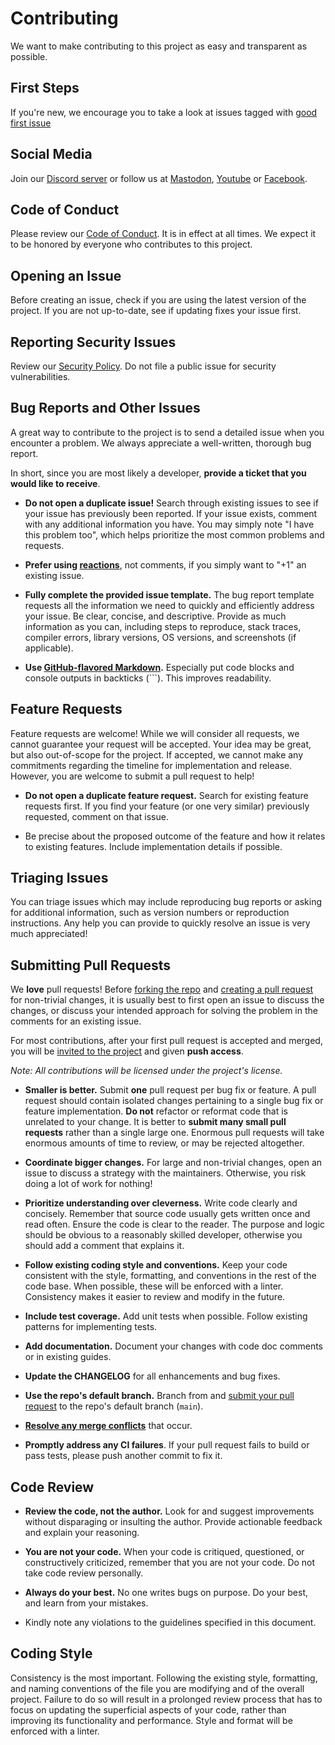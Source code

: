 # Contributing

We want to make contributing to this project as easy and transparent as possible.

## First Steps

If you're new, we encourage you to take a look at issues tagged
with [good first issue](https://github.com/reactive-graph/std/issues?q=is%3Aissue+is%3Aopen+label%3A%22good+first+issue%22)

## Social Media

Join our [Discord server](https://discord.gg/KQgk5CmZQn) or follow us at [Mastodon](https://floss.social/@reactive_graph),
[Youtube](https://www.youtube.com/@reactive-graph) or [Facebook](https://www.facebook.com/reactive.graph).

## Code of Conduct

Please review our [Code of Conduct](https://github.com/reactive-graph/std/blob/main/CODE_OF_CONDUCT.md). It is in effect at all times. We expect it to
be honored by everyone who contributes to this project.

## Opening an Issue

Before creating an issue, check if you are using the latest version of the project. If you are not up-to-date, see if updating fixes your issue first.

## Reporting Security Issues

Review our [Security Policy](https://github.com/reactive-graph/std/blob/main/SECURITY.md). Do not file a public issue for security vulnerabilities.

## Bug Reports and Other Issues

A great way to contribute to the project is to send a detailed issue when you encounter a problem. We always appreciate a well-written, thorough bug report.

In short, since you are most likely a developer, **provide a ticket that you would like to receive**.

- **Do not open a duplicate issue!** Search through existing issues to see if your issue has previously been reported. If your issue exists, comment with any
  additional information you have. You may simply note "I have this problem too", which helps prioritize the most common problems and requests.

- **Prefer using [reactions](https://github.blog/2016-03-10-add-reactions-to-pull-requests-issues-and-comments/)**, not comments, if you simply want to "+1" an
  existing issue.

- **Fully complete the provided issue template.** The bug report template requests all the information we need to quickly and efficiently address your issue. Be
  clear, concise, and descriptive. Provide as much information as you can, including steps to reproduce, stack traces, compiler errors, library versions, OS
  versions, and screenshots (if applicable).

- **Use [GitHub-flavored Markdown](https://help.github.com/en/github/writing-on-github/basic-writing-and-formatting-syntax).** Especially put code blocks and
  console outputs in backticks (```). This improves readability.

## Feature Requests

Feature requests are welcome! While we will consider all requests, we cannot guarantee your request will be accepted. Your idea may be great, but also
out-of-scope for the project. If accepted, we cannot make any commitments regarding the timeline for implementation and release. However, you are welcome to
submit a pull request to help!

- **Do not open a duplicate feature request.** Search for existing feature requests first. If you find your feature (or one very similar) previously requested,
  comment on that issue.

- Be precise about the proposed outcome of the feature and how it relates to existing features. Include implementation details if possible.

## Triaging Issues

You can triage issues which may include reproducing bug reports or asking for additional information, such as version numbers or reproduction instructions. Any
help you can provide to quickly resolve an issue is very much appreciated!

## Submitting Pull Requests

We **love** pull requests! Before [forking the repo](https://help.github.com/en/github/getting-started-with-github/fork-a-repo)
and [creating a pull request](https://help.github.com/en/github/collaborating-with-issues-and-pull-requests/proposing-changes-to-your-work-with-pull-requests)
for non-trivial changes, it is usually best to first open an issue to discuss the changes, or discuss your intended approach for solving the problem in the
comments for an existing issue.

For most contributions, after your first pull request is accepted and merged, you will
be [invited to the project](https://help.github.com/en/github/setting-up-and-managing-your-github-user-account/inviting-collaborators-to-a-personal-repository)
and given **push access**.

*Note: All contributions will be licensed under the project's license.*

- **Smaller is better.** Submit **one** pull request per bug fix or feature. A pull request should contain isolated changes pertaining to a single bug fix or
  feature implementation. **Do not** refactor or reformat code that is unrelated to your change. It is better to **submit many small pull requests** rather than
  a single large one. Enormous pull requests will take enormous amounts of time to review, or may be rejected altogether.

- **Coordinate bigger changes.** For large and non-trivial changes, open an issue to discuss a strategy with the maintainers. Otherwise, you risk doing a lot of
  work for nothing!

- **Prioritize understanding over cleverness.** Write code clearly and concisely. Remember that source code usually gets written once and read often. Ensure the
  code is clear to the reader. The purpose and logic should be obvious to a reasonably skilled developer, otherwise you should add a comment that explains it.

- **Follow existing coding style and conventions.** Keep your code consistent with the style, formatting, and conventions in the rest of the code base. When
  possible, these will be enforced with a linter. Consistency makes it easier to review and modify in the future.

- **Include test coverage.** Add unit tests when possible. Follow existing patterns for implementing tests.

- **Add documentation.** Document your changes with code doc comments or in existing guides.

- **Update the CHANGELOG** for all enhancements and bug fixes.

- **Use the repo's default branch.** Branch from
  and [submit your pull request](https://help.github.com/en/github/collaborating-with-issues-and-pull-requests/creating-a-pull-request-from-a-fork) to the
  repo's default branch (`main`).

- **[Resolve any merge conflicts](https://help.github.com/en/github/collaborating-with-issues-and-pull-requests/resolving-a-merge-conflict-on-github)** that
  occur.

- **Promptly address any CI failures**. If your pull request fails to build or pass tests, please push another commit to fix it.

## Code Review

- **Review the code, not the author.** Look for and suggest improvements without disparaging or insulting the author. Provide actionable feedback and explain
  your reasoning.

- **You are not your code.** When your code is critiqued, questioned, or constructively criticized, remember that you are not your code. Do not take code review
  personally.

- **Always do your best.** No one writes bugs on purpose. Do your best, and learn from your mistakes.

- Kindly note any violations to the guidelines specified in this document.

## Coding Style

Consistency is the most important. Following the existing style, formatting, and naming conventions of the file you are modifying and of the overall project.
Failure to do so will result in a prolonged review process that has to focus on updating the superficial aspects of your code, rather than improving its
functionality and performance. Style and format will be enforced with a linter.
